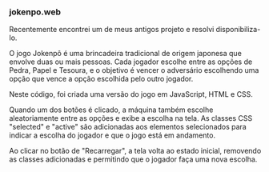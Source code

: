 ### jokenpo.web
<p>Recentemente encontrei um de meus antigos projeto e resolvi disponibiliza-lo.</p>

<p>O jogo Jokenpô é uma brincadeira tradicional de origem japonesa que envolve duas ou mais pessoas. Cada jogador escolhe entre as opções de Pedra, Papel e Tesoura, e o objetivo é vencer o adversário escolhendo uma opção que vence a opção escolhida pelo outro jogador.</p>

<p>Neste código, foi criada uma versão do jogo em JavaScript, HTML e CSS.<p>

<p>Quando um dos botões é clicado, a máquina também escolhe aleatoriamente entre as opções e exibe a escolha na tela. As classes CSS "selected" e "active" são adicionadas aos elementos selecionados para indicar a escolha do jogador e que o jogo está em andamento.</p>

<p>Ao clicar no botão de "Recarregar", a tela volta ao estado inicial, removendo as classes adicionadas e permitindo que o jogador faça uma nova escolha.</p>
